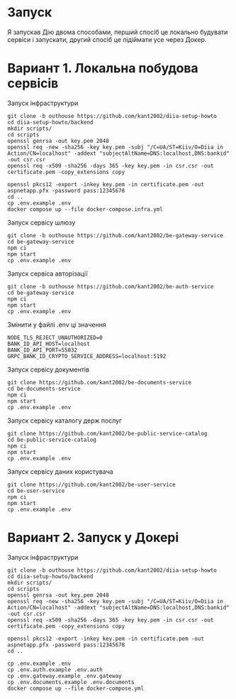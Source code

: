 Запуск
======

Я запускав Дію двома способами, перший спосіб це локально будувати сервіси і запускати, другий спосіб це підіймати усе через Докер.

# Вариант 1. Локальна побудова сервісів

Запуск інфраструктури

```
git clone -b outhouse https://github.com/kant2002/diia-setup-howto
cd diia-setup-howto/backend
mkdir scripts/
cd scripts
openssl genrsa -out key.pem 2048
openssl req -new -sha256 -key key.pem -subj "/C=UA/ST=Kiiv/O=Diia in Action/CN=localhost" -addext "subjectAltName=DNS:localhost,DNS:bankid" -out csr.csr
openssl req -x509 -sha256 -days 365 -key key.pem -in csr.csr -out certificate.pem -copy_extensions copy

openssl pkcs12 -export -inkey key.pem -in certificate.pem -out aspnetapp.pfx -password pass:12345678
cd ..
cp .env.example .env
docker compose up --file docker-compose.infra.yml
```

Запуск сервісу шлюзу

```
git clone -b outhouse https://github.com/kant2002/be-gateway-service
cd be-gateway-service
npm ci
npm start
cp .env.example .env
```

Запуск сервіса авторізації
```
git clone -b outhouse https://github.com/kant2002/be-auth-service
cd be-gateway-service
npm ci
npm start
cp .env.example .env
```

Змінити у файлі .env ці значення
```
NODE_TLS_REJECT_UNAUTHORIZED=0
BANK_ID_API_HOST=localhost
BANK_ID_API_PORT=55032
GRPC_BANK_ID_CRYPTO_SERVICE_ADDRESS=localhost:5192
```

Запуск сервісу документів

```
git clone https://github.com/kant2002/be-documents-service
cd be-documents-service
npm ci
npm start
cp .env.example .env
```

Запуск сервісу каталогу держ послуг

```
git clone https://github.com/kant2002/be-public-service-catalog
cd be-public-service-catalog
npm ci
npm start
cp .env.example .env
```

Запуск сервісу даних користувача

```
git clone https://github.com/kant2002/be-user-service
cd be-user-service
npm ci
npm start
cp .env.example .env
```

# Вариант 2. Запуск у Докері

Запуск інфраструктури

```
git clone -b outhouse https://github.com/kant2002/diia-setup-howto
cd diia-setup-howto/backend
mkdir scripts/
cd scripts
openssl genrsa -out key.pem 2048
openssl req -new -sha256 -key key.pem -subj "/C=UA/ST=Kiiv/O=Diia in Action/CN=localhost" -addext "subjectAltName=DNS:localhost,DNS:bankid" -out csr.csr
openssl req -x509 -sha256 -days 365 -key key.pem -in csr.csr -out certificate.pem -copy_extensions copy

openssl pkcs12 -export -inkey key.pem -in certificate.pem -out aspnetapp.pfx -password pass:12345678
cd ..

cp .env.example .env
cp .env.auth.example .env.auth
cp .env.gateway.example .env.gateway
cp .env.documents.example .env.documents
docker compose up --file docker-compose.yml
```

